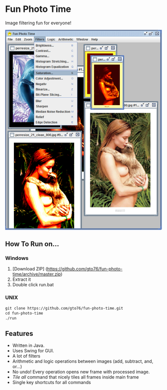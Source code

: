 Fun Photo Time
==============

Image filtering fun for everyone!

![screenshot](/doc/screenshot-01.png)

How To Run on…
--------------

### Windows
1. [Download ZIP] (https://github.com/gto76/fun-photo-time/archive/master.zip)
2. Extract it
3. Double click run.bat

### UNIX
```
git clone https://github.com/gto76/fun-photo-time.git
cd fun-photo-time
./run
```

Features
--------
* Written in Java.
* Uses Swing for GUI.
* A lot of filters
* Arithmetic and logic operations between images (add, subtract, and, or...)
* No undo! Every operation opens new frame with processed image.
* _Tile all_ command that nicely tiles all frames inside main frame
* Single key shortcuts for all commands


